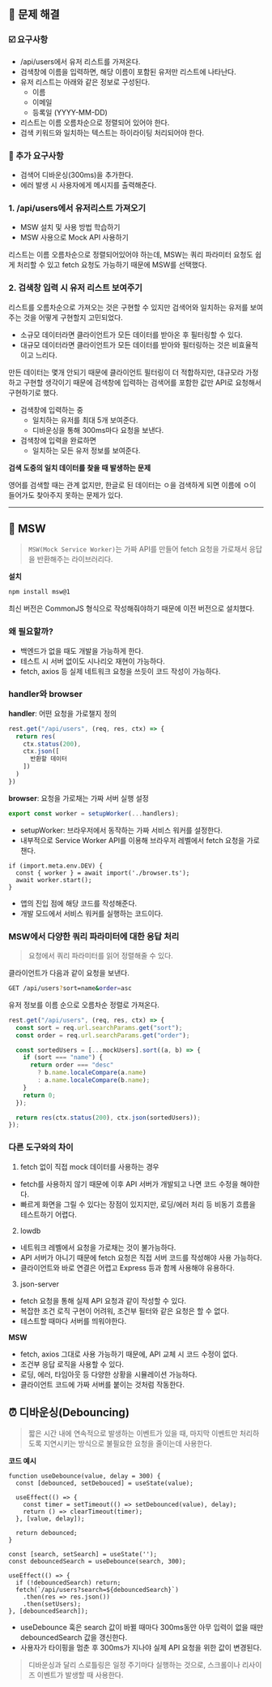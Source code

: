 ## 📝 문제 해결

### ☑️ 요구사항
- /api/users에서 유저 리스트를 가져온다.
- 검색창에 이름을 입력하면, 해당 이름이 포함된 유저만 리스트에 나타난다.
- 유저 리스트는 아래와 같은 정보로 구성된다.
  - 이름
  - 이메일
  - 등록일 (YYYY-MM-DD)
- 리스트는 이름 오름차순으로 정렬되어 있어야 한다.
- 검색 키워드와 일치하는 텍스트는 하이라이팅 처리되어야 한다.

### 🎈 추가 요구사항
- 검색어 디바운싱(300ms)을 추가한다.
- 에러 발생 시 사용자에게 메시지를 출력해준다.

### 1. /api/users에서 유저리스트 가져오기
- MSW 설치 및 사용 방법 학습하기
- MSW 사용으로 Mock API 사용하기

리스트는 이름 오름차순으로 정렬되어있어야 하는데, MSW는 쿼리 파라미터 요청도 쉽게 처리할 수 있고 fetch 요청도 가능하기 때문에 MSW를 선택했다.

### 2. 검색창 입력 시 유저 리스트 보여주기
리스트를 오름차순으로 가져오는 것은 구현할 수 있지만 검색어와 일치하는 유저를 보여주는 것을 어떻게 구현할지 고민되었다.

- 소규모 데이터라면 클라이언트가 모든 데이터를 받아온 후 필터링할 수 있다.
- 대규모 데이터라면 클라이언트가 모든 데이터를 받아와 필터링하는 것은 비효율적이고 느리다.

만든 데이터는 몇개 안되기 때문에 클라이언트 필터링이 더 적합하지만, 대규모라 가정하고 구현할 생각이기 때문에 검색창에 입력하는 검색어를 포함한 값만 API로 요청해서 구현하기로 했다.

- 검색창에 입력하는 중
  - 일치하는 유저를 최대 5개 보여준다.
  - 디바운싱을 통해 300ms마다 요청을 보낸다.
- 검색창에 입력을 완료하면
  - 일치하는 모든 유저 정보를 보여준다.

**검색 도중의 일치 데이터를 찾을 때 발생하는 문제**

영어를 검색할 때는 관계 없지만, 한글로 된 데이터는 ㅇ을 검색하게 되면 이름에 ㅇ이 들어가도 찾아주지 못하는 문제가 있다.

---

## 🛜 MSW
> `MSW(Mock Service Worker)`는 가짜 API를 만들어 fetch 요청을 가로채서 응답을 반환해주는 라이브러리다.

**설치**

``` bash
npm install msw@1
```
최신 버전은 CommonJS 형식으로 작성해줘야하기 때문에 이전 버전으로 설치했다.

### 왜 필요할까?
- 백엔드가 없을 때도 개발을 가능하게 한다.
- 테스트 시 서버 없이도 시나리오 재현이 가능하다.
- fetch, axios 등 실제 네트워크 요청을 쓰듯이 코드 작성이 가능하다.

### handler와 browser

**handler**: 어떤 요청을 가로챌지 정의
```ts
rest.get("/api/users", (req, res, ctx) => {
  return res(
    ctx.status(200),
    ctx.json([
      반환할 데이터
    ])
  )
})
```

**browser**: 요청을 가로채는 가짜 서버 실행 설정
```ts
export const worker = setupWorker(...handlers);
```

- setupWorker: 브라우저에서 동작하는 가짜 서비스 워커를 설정한다.
- 내부적으로 Service Worker API를 이용해 브라우저 레벨에서 fetch 요청을 가로챈다.

```tsx
if (import.meta.env.DEV) {
  const { worker } = await import('./browser.ts');
  await worker.start();
}
```

- 앱의 진입 점에 해당 코드를 작성해준다.
- 개발 모드에서 서비스 워커를 실행하는 코드이다.

### MSW에서 다양한 쿼리 파라미터에 대한 응답 처리
> 요청에서 쿼리 파라미터를 읽어 정렬해줄 수 있다.

클라이언트가 다음과 같이 요청을 보낸다.

```bash
GET /api/users?sort=name&order=asc
```

유저 정보를 이름 순으로 오름차순 정렬로 가져온다.

```ts
rest.get("/api/users", (req, res, ctx) => {
  const sort = req.url.searchParams.get("sort");
  const order = req.url.searchParams.get("order");

  const sortedUsers = [...mockUsers].sort((a, b) => {
    if (sort === "name") {
      return order === "desc"
        ? b.name.localeCompare(a.name)
        : a.name.localeCompare(b.name);
    }
    return 0;
  });

  return res(ctx.status(200), ctx.json(sortedUsers));
});
```

### 다른 도구와의 차이

1. fetch 없이 직접 mock 데이터를 사용하는 경우
- fetch를 사용하지 않기 때문에 이후 API 서버가 개발되고 나면 코드 수정을 해야한다.
- 빠르게 화면을 그릴 수 있다는 장점이 있지지만, 로딩/에러 처리 등 비동기 흐름을 테스트하기 어렵다.

2. lowdb
- 네트워크 레벨에서 요청을 가로채는 것이 불가능하다.
- API 서버가 아니기 때문에 fetch 요청은 직접 서버 코드를 작성해야 사용 가능하다.
- 클라이언트와 바로 연결은 어렵고 Express 등과 함께 사용해야 유용하다.

3. json-server
- fetch 요청을 통해 실제 API 요청과 같이 작성할 수 있다.
- 복잡한 조건 로직 구현이 어려워, 조건부 필터와 같은 요청은 할 수 없다.
- 테스트할 때마다 서버를 띄워야한다.

**MSW**
- fetch, axios 그대로 사용 가능하기 때문에, API 교체 시 코드 수정이 없다.
- 조건부 응답 로직을 사용할 수 있다.
- 로딩, 에러, 타임아웃 등 다양한 상황을 시뮬레이션 가능하다.
- 클라이언트 코드에 가짜 서버를 붙이는 것처럼 작동한다.

## ⏰ 디바운싱(Debouncing)
> 짧은 시간 내에 연속적으로 발생하는 이벤트가 있을 때, 마지막 이벤트만 처리하도록 지연시키는 방식으로 불필요한 요청을 줄이는데 사용한다.

**코드 예시**

```tsx
function useDebounce(value, delay = 300) {
  const [debounced, setDebouced] = useState(value);

  useEffect(() => {
    const timer = setTimeout(() => setDebounced(value), delay);
    return () => clearTimeout(timer);
  }, [value, delay]);

  return debounced;
}
```

```tsx
const [search, setSearch] = useState('');
const debouncedSearch = useDebounce(search, 300);

useEffect(() => {
  if (!debouncedSearch) return;
  fetch(`/api/users?search=${debouncedSearch}`)
    .then(res => res.json())
    .then(setUsers);
}, [debouncedSearch]);
```

- useDebounce 훅은 search 값이 바뀔 때마다 300ms동안 아무 입력이 없을 때만 debouncedSearch 값을 갱신한다.
- 사용자가 타이핑을 멈춘 후 300ms가 지나야 실제 API 요청을 위한 값이 변경된다.

> 디바운싱과 달리 스로틀링은 일정 주기마다 실행하는 것으로, 스크롤이나 리사이즈 이벤트가 발생할 때 사용한다.